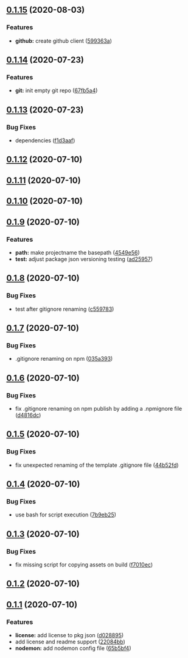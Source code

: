 ## [0.1.15](https://github.com/nanogiants/nano-nodegen/compare/v0.1.14...v0.1.15) (2020-08-03)


### Features

* **github:** create github client ([599363a](https://github.com/nanogiants/nano-nodegen/commit/599363a385d62eeb4bdd75110c251957a9b9f16b))



## [0.1.14](https://github.com/nanogiants/nano-nodegen/compare/v0.1.13...v0.1.14) (2020-07-23)


### Features

* **git:** init empty git repo ([67fb5a4](https://github.com/nanogiants/nano-nodegen/commit/67fb5a4e9c8b7a119264c2a4e047ca586014f167))



## [0.1.13](https://github.com/nanogiants/nano-nodegen/compare/v0.1.12...v0.1.13) (2020-07-23)


### Bug Fixes

* dependencies ([f1d3aaf](https://github.com/nanogiants/nano-nodegen/commit/f1d3aaf17fa2ed871f004d27dea57d7040a99c28))



## [0.1.12](https://github.com/nanogiants/nano-nodegen/compare/v0.1.11...v0.1.12) (2020-07-10)



## [0.1.11](https://github.com/nanogiants/nano-nodegen/compare/v0.1.10...v0.1.11) (2020-07-10)



## [0.1.10](https://github.com/nanogiants/nano-nodegen/compare/v0.1.9...v0.1.10) (2020-07-10)



## [0.1.9](https://github.com/nanogiants/nano-nodegen/compare/v0.1.8...v0.1.9) (2020-07-10)


### Features

* **path:** make projectname the basepath ([4549e56](https://github.com/nanogiants/nano-nodegen/commit/4549e5637ff950571bd1d1608201f038fb0b326e))
* **test:** adjust package json versioning testing ([ad25957](https://github.com/nanogiants/nano-nodegen/commit/ad25957c7faebc68fae58efd0d0b278934d4f749))



## [0.1.8](https://github.com/nanogiants/nano-nodegen/compare/v0.1.7...v0.1.8) (2020-07-10)


### Bug Fixes

* test after gitignore renaming ([c559783](https://github.com/nanogiants/nano-nodegen/commit/c55978302d28590a830d44f26b6b97d2aab3a208))



## [0.1.7](https://github.com/nanogiants/nano-nodegen/compare/v0.1.6...v0.1.7) (2020-07-10)


### Bug Fixes

* .gitignore renaming on npm ([035a393](https://github.com/nanogiants/nano-nodegen/commit/035a393e7c2bc3bd66bb7dd728b08f036476a1a1))



## [0.1.6](https://github.com/nanogiants/nano-nodegen/compare/v0.1.5...v0.1.6) (2020-07-10)


### Bug Fixes

* fix .gitignore renaming on npm publish by adding a .npmignore file ([d4816dc](https://github.com/nanogiants/nano-nodegen/commit/d4816dc66b55b6fe94c9c2bda931e886983e6207))



## [0.1.5](https://github.com/nanogiants/nano-nodegen/compare/v0.1.4...v0.1.5) (2020-07-10)


### Bug Fixes

* fix unexpected renaming of the template .gitignore file ([44b52fd](https://github.com/nanogiants/nano-nodegen/commit/44b52fdb97d0ba911b5aac9ced998af2d4809258))



## [0.1.4](https://github.com/nanogiants/nano-nodegen/compare/v0.1.3...v0.1.4) (2020-07-10)


### Bug Fixes

* use bash for script execution ([7b9eb25](https://github.com/nanogiants/nano-nodegen/commit/7b9eb25984b3aa2017e597298b7ba25024729ccf))



## [0.1.3](https://github.com/nanogiants/nano-nodegen/compare/v0.1.2...v0.1.3) (2020-07-10)


### Bug Fixes

* fix missing script for copying assets on build ([f7010ec](https://github.com/nanogiants/nano-nodegen/commit/f7010ec2a41a55e6791a88f09d04a8c396a839f1))



## [0.1.2](https://github.com/nanogiants/nano-nodegen/compare/v0.1.1...v0.1.2) (2020-07-10)



## [0.1.1](https://github.com/nanogiants/nano-nodegen/compare/65b5bf4507a810af73861fd9cb403de2cdb79ca4...v0.1.1) (2020-07-10)


### Features

* **license:** add license to pkg json ([d028895](https://github.com/nanogiants/nano-nodegen/commit/d0288955d4ec82745d8c41d87c261abb946d71b0))
* add license and readme support ([22084bb](https://github.com/nanogiants/nano-nodegen/commit/22084bbe6665f89e1d08babf51913ae856180bb0))
* **nodemon:** add nodemon config file ([65b5bf4](https://github.com/nanogiants/nano-nodegen/commit/65b5bf4507a810af73861fd9cb403de2cdb79ca4))



